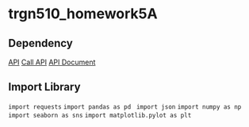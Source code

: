 # trgn510_homework5A

## Dependency 

[API](https://api.covid19api.com/countries)
[Call API](https://www.communitybenefitinsight.org/api/get_hospitals.php)
[API Document](https://www.communitybenefitinsight.org/?page=info.data_api)

## Import Library

`import requests`
`import pandas as pd `
`import json`
`import numpy as np`
`import seaborn as sns`
`import matplotlib.pylot as plt`
